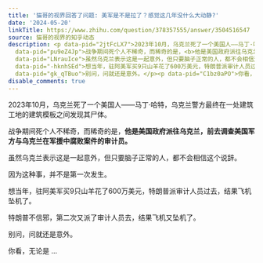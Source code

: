 ```yaml
---
title: '猫哥的视界回答了问题: 美军是不是拉了？感觉这几年没什么大动静?'
date: '2024-05-20'
linkTitle: https://www.zhihu.com/question/378357555/answer/3504516547
source: 猫哥的视界的知乎动态
description: <p data-pid="2jtFcLX7">2023年10月，乌克兰死了一个美国人——马丁·哈特，乌克兰警方最终在一处建筑工地的建筑模板之间发现其尸体。</p><p
  data-pid="pu9eZ4Jp">战争期间死个人不稀奇，而稀奇的是，<b>他是美国政府派往乌克兰，前去调查美国军方与乌克兰在军援中腐败案件的审计员。</b></p><p
  data-pid="LNrauIce">虽然乌克兰表示这是一起意外，但只要脑子正常的人，都不会相信这个说辞。</p><p data-pid="xbsNvS-a">因为这种事，并不是第一次发生。</p><p
  data-pid="-hknhSEd">想当年，驻阿美军买9只山羊花了600万美元，特朗普派审计人员过去，结果飞机坠机了。</p><p data-pid="yilDSErU">特朗普不信邪，第二次又派了审计人员去，结果飞机又坠机了。</p><p
  data-pid="gk_qTBuo">别问，问就还是意外。</p><p data-pid="C1bz0aPO">你看，无论是 ...
disable_comments: true
---
```

<p data-pid="2jtFcLX7">2023年10月，乌克兰死了一个美国人——马丁·哈特，乌克兰警方最终在一处建筑工地的建筑模板之间发现其尸体。</p><p data-pid="pu9eZ4Jp">战争期间死个人不稀奇，而稀奇的是，<b>他是美国政府派往乌克兰，前去调查美国军方与乌克兰在军援中腐败案件的审计员。</b></p><p data-pid="LNrauIce">虽然乌克兰表示这是一起意外，但只要脑子正常的人，都不会相信这个说辞。</p><p data-pid="xbsNvS-a">因为这种事，并不是第一次发生。</p><p data-pid="-hknhSEd">想当年，驻阿美军买9只山羊花了600万美元，特朗普派审计人员过去，结果飞机坠机了。</p><p data-pid="yilDSErU">特朗普不信邪，第二次又派了审计人员去，结果飞机又坠机了。</p><p data-pid="gk_qTBuo">别问，问就还是意外。</p><p data-pid="C1bz0aPO">你看，无论是 ...